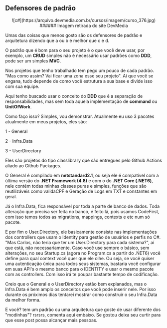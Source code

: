 ## Defensores de padrão

<p align="center">
![c#](https://arquivo.devmedia.com.br/cursos/imagem/curso_376.jpg)
###### Imagem retirada do site DevMedia
</p>

Umas das coisas que menos gosto são os defensores de padrão e arquitetura dizendo que a ou b é melhor que c e d.

O padrão que é bom para o seu projeto é o que você deve usar, por exemplo, um **CRUD** simples não é necessário usar padrões como **DDD**, pode ser um simples **MVC**.

Nos projetos que tenho trabalhado tem pego um pouco de cada padrão. "Mas como assim? Vai ficar uma zona esse seu projeto". Aí que você se engana, tudo depende de como você estrutura a sua base e divide isso com sua equipe.

Aqui tenho buscado usar o conceito do **DDD** que é a separação de responsabilidades, mas sem toda aquela implementação de **command** ou **UnitOfWork**.

Como faço isso? Simples, vou demonstrar. Atualmente eu uso 3 pacotes atualmente em meus projetos, eles são:

1 - General

2 - Infra.Data

3 - UserDirectory

Eles são projetos do tipo classlibrary que são entregues pelo Github Actions aliado ao Github Packages.

O General é compilado em **netstandard2.1**, ou seja ele é compatível com a última versão do **.NET Framework (4.8)** e com o do **.NET Core (.NET6)**, nele contém todas minhas classes puras e simples, funções que são reutilizáveis como validaCPF e Geração de Logs em TXT e constantes em geral.

Já o Infra.Data, fica responsável por toda a parte de banco de dados. Toda alteração que precisa ser feita no banco, é feito lá, pois usamos CodeFirst, com isso temos todos as migrations, mappings, contexts e etc num só pacote.

E por fim o User.Directory, ele basicamente consiste nas implementações dos controllers que usam o Identity para gestão de usuários e perfis no C#. "Mas Carlos, não teria que ter um User.Directory para cada sistema?", aí que está, não necessariamente. Caso você use sempre o básico, sem alterações, no seu Startup.cs (agora no Program.cs a partir do .NET6) você define para qual context você quer que ele olhe. Ou seja, se você quiser uma autenticação única para todos seus sistemas, bastaria você configurar em suas API's o mesmo banco para o IDENTITY e usar o mesmo pacote com as controllers. Com isso irá te poupar bastante tempo de codificação.

Creio que o General e o UserDirectory estão bem explanados, mas o Infra.Data é bem amplo os conceitos que você pode inserir nele. Por isso durante os próximos dias tentarei mostrar como construir o seu Infra.Data da melhor forma.

E você? tem um padrão ou uma arquitetura que goste de usar diferente dos "modinhas"? rsrsrs, comenta aqui embaixo. Se gostou deixa seu curtir para que esse post possa alcançar mais pessoas.

